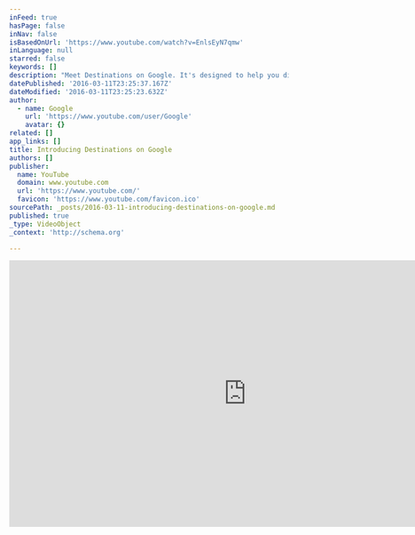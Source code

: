 ```yaml
---
inFeed: true
hasPage: false
inNav: false
isBasedOnUrl: 'https://www.youtube.com/watch?v=EnlsEyN7qmw'
inLanguage: null
starred: false
keywords: []
description: "Meet Destinations on Google. It's designed to help you discover and plan your perfect vacation on the go by doing the heavy lifting for you. Simply search with Google on your mobile for a state, country, or continent you'd like to travel to and add the word \"vacation\" or \"destination\" to get the stuff you need at your fingertips."
datePublished: '2016-03-11T23:25:37.167Z'
dateModified: '2016-03-11T23:25:23.632Z'
author:
  - name: Google
    url: 'https://www.youtube.com/user/Google'
    avatar: {}
related: []
app_links: []
title: Introducing Destinations on Google
authors: []
publisher:
  name: YouTube
  domain: www.youtube.com
  url: 'https://www.youtube.com/'
  favicon: 'https://www.youtube.com/favicon.ico'
sourcePath: _posts/2016-03-11-introducing-destinations-on-google.md
published: true
_type: VideoObject
_context: 'http://schema.org'

---
```

<iframe src="https://cdn.embedly.com/widgets/media.html?src=https%3A%2F%2Fwww.youtube.com%2Fembed%2FEnlsEyN7qmw%3Ffeature%3Doembed&amp;url=https%3A%2F%2Fwww.youtube.com%2Fwatch%3Fv%3DEnlsEyN7qmw&amp;image=https%3A%2F%2Fi.ytimg.com%2Fvi%2FEnlsEyN7qmw%2Fhqdefault.jpg&amp;key=b7d04c9b404c499eba89ee7072e1c4f7&amp;type=text%2Fhtml&amp;schema=youtube" width="854" height="480" scrolling="no" frameborder="0" allowfullscreen="allowfullscreen" style=""></iframe>